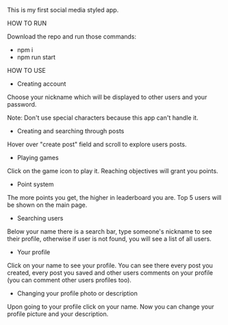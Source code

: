 This is my first social media styled app.

HOW TO RUN

Download the repo and run those commands:

- npm i
- npm run start

HOW TO USE

- Creating account

Choose your nickname which will be displayed to other users and your password.

Note: Don't use special characters because this app can't handle it.

- Creating and searching through posts

Hover over "create post" field and scroll to explore users posts.

- Playing games

Click on the game icon to play it. Reaching objectives will grant you points.

- Point system

The more points you get, the higher in leaderboard you are. Top 5 users will be shown on the main page.

- Searching users

Below your name there is a search bar, type someone's nickname to see their profile, otherwise if user is not found, you will see a list of all users.

- Your profile

Click on your name to see your profile. You can see there every post you created, every post you saved and other users comments on your profile (you can comment other users profiles too).

- Changing your profile photo or description

Upon going to your profile click on your name. Now you can change your profile picture and your description.
